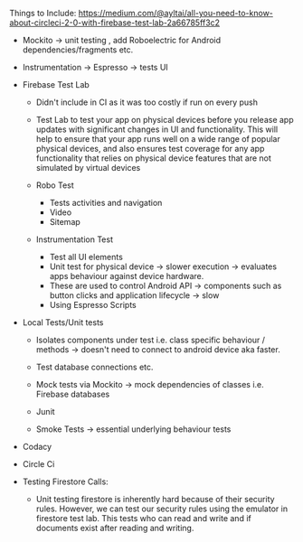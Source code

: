 Things to Include:
https://medium.com/@ayltai/all-you-need-to-know-about-circleci-2-0-with-firebase-test-lab-2a66785ff3c2

- Mockito -> unit testing , add Roboelectric for Android dependencies/fragments etc.
- Instrumentation -> Espresso -> tests UI
- Firebase Test Lab
    - Didn't include in CI as it was too costly if run on every push
    - Test Lab to test your app on physical devices before you release app updates with significant changes in UI and functionality. This will help to ensure that your app runs well on a wide range of popular physical devices, and also ensures test coverage for any app functionality that relies on physical device features that are not simulated by virtual devices
    - Robo Test
        - Tests activities and navigation
        - Video
        - Sitemap

    - Instrumentation Test
        - Test all UI elements
        - Unit test for physical device -> slower execution -> evaluates apps behaviour against 
          device hardware. 
        - These are used to control Android API -> components such as button clicks and application 
          lifecycle -> slow 
        - Using Espresso Scripts
          
- Local Tests/Unit tests
    - Isolates components under test i.e. class specific behaviour / methods -> doesn't need to 
      connect to android device aka faster. 
    - Test database connections etc.
    - Mock tests via Mockito -> mock dependencies of classes i.e. Firebase databases 
    - Junit
    
    - Smoke Tests -> essential underlying behaviour tests
- Codacy
- Circle Ci

- Testing Firestore Calls:
    - Unit testing firestore is inherently hard because of their security rules. However, we can 
    test our security rules using the emulator in firestore test lab. This tests who can read and 
    write and if documents exist after reading and writing.